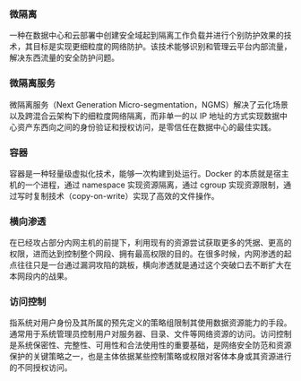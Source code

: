 ### 微隔离
一种在数据中心和云部署中创建安全域起到隔离工作负载并进行个别防护效果的技术，其目标是实现更细粒度的网络防护。该技术能够识别和管理云平台内部流量，解决东西流量的安全防护问题。

### 微隔离服务
微隔离服务（Next Generation Micro-segmentation，NGMS）解决了云化场景以及跨混合云架构下的细粒度网络隔离，而非单一的以 IP 地址的方式实现数据中心资产东西向之间的身份验证和授权访问，是零信任在数据中心的最佳实践。

### 容器
容器是一种轻量级虚拟化技术，能够一次构建到处运行。Docker 的本质就是宿主机的一个进程，通过 namespace 实现资源隔离，通过 cgroup 实现资源限制，通过写时复制技术（copy-on-write）实现了高效的文件操作。

### 横向渗透
在已经攻占部分内网主机的前提下，利用现有的资源尝试获取更多的凭据、更高的权限，进而达到控制整个网段、拥有最高权限的目的。在很多时候，内网渗透的起点往往只是一台通过漏洞攻陷的跳板，横向渗透就是通过这个突破口去不断扩大在本网段内的战果。

### 访问控制
指系统对用户身份及其所属的预先定义的策略组限制其使用数据资源能力的手段。通常用于系统管理员控制用户对服务器、目录、文件等网络资源的访问。访问控制是系统保密性、完整性、可用性和合法使用性的重要基础，是网络安全防范和资源保护的关键策略之一，也是主体依据某些控制策略或权限对客体本身或其资源进行的不同授权访问。
